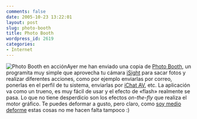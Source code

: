 ```yaml
---
comments: false
date: 2005-10-23 13:22:01
layout: post
slug: photo-booth
title: Photo Booth
wordpress_id: 2619
categories:
- Internet
---
```


![Photo Booth en acción](/images/isightphotobooth20051011.gif)Ayer me han enviado una copia de [Photo Booth](http://www.apple.com/isight/), un programita muy simple que aprovecha tu cámara [iSight](http://www.apple.com/isight/) para sacar fotos y realizar diferentes acciones, como por ejemplo enviarlas por correo, ponerlas en el perfil de tu sistema, enviarlas por [iChat AV](http://www.apple.com/macosx/features/ichat/), etc. La aplicación va como un trueno, es muy fácil de usar y el efecto de «flash» realmente se pasa. Lo que no tiene desperdicio son los efectos _on-the-fly_ que realiza el motor gráfico. Te puedes deformar a gusto, pero claro, como [soy medio deforme](http://www.flickr.com/photos/minid/55139313/) estas cosas no me hacen falta tampoco :)
